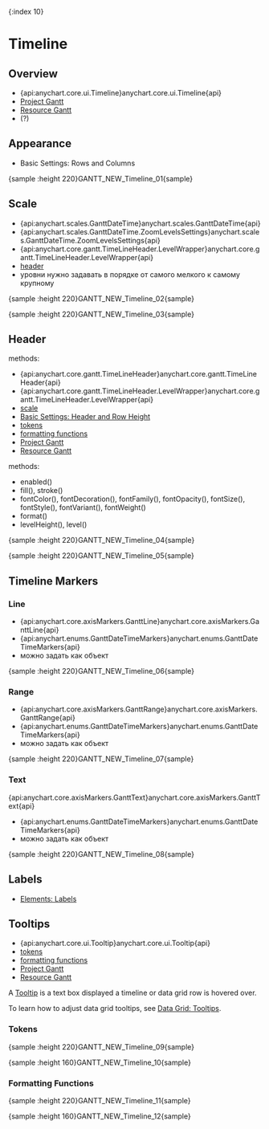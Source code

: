 {:index 10}
# Timeline

## Overview

* {api:anychart.core.ui.Timeline}anychart.core.ui.Timeline{api}
* [Project Gantt](Project_Chart)
* [Resource Gantt](Resource_Chart)
* (?)

## Appearance

* Basic Settings: Rows and Columns

{sample :height 220}GANTT\_NEW\_Timeline\_01{sample}

## Scale

* {api:anychart.scales.GanttDateTime}anychart.scales.GanttDateTime{api}
* {api:anychart.scales.GanttDateTime.ZoomLevelsSettings}anychart.scales.GanttDateTime.ZoomLevelsSettings{api}
* {api:anychart.core.gantt.TimeLineHeader.LevelWrapper}anychart.core.gantt.TimeLineHeader.LevelWrapper{api}
* [header](#header)
* уровни нужно задавать в порядке от самого мелкого к самому крупному

{sample :height 220}GANTT\_NEW\_Timeline\_02{sample}

{sample :height 220}GANTT\_NEW\_Timeline\_03{sample}

## Header

methods:

* {api:anychart.core.gantt.TimeLineHeader}anychart.core.gantt.TimeLineHeader{api}
* {api:anychart.core.gantt.TimeLineHeader.LevelWrapper}anychart.core.gantt.TimeLineHeader.LevelWrapper{api}
* [scale](#scale)
* [Basic Settings: Header and Row Height](Basic_Settings#header_and_row_height)
* [tokens](../../Common_Settings/Text_Formatters#string_tokens)
* [formatting functions](../Common_Settings/Text_Formatters#formatting_functions)
* [Project Gantt](Project_Chart)
* [Resource Gantt](Resource_Chart)

methods:

* enabled()
* fill(), stroke()
* fontColor(), fontDecoration(), fontFamily(), fontOpacity(), fontSize(), fontStyle(), fontVariant(), fontWeight()
* format()
* levelHeight(), level()

{sample :height 220}GANTT\_NEW\_Timeline\_04{sample}

{sample :height 220}GANTT\_NEW\_Timeline\_05{sample}

## Timeline Markers

### Line

* {api:anychart.core.axisMarkers.GanttLine}anychart.core.axisMarkers.GanttLine{api}
* {api:anychart.enums.GanttDateTimeMarkers}anychart.enums.GanttDateTimeMarkers{api}
* можно задать как объект

{sample :height 220}GANTT\_NEW\_Timeline\_06{sample}

### Range

* {api:anychart.core.axisMarkers.GanttRange}anychart.core.axisMarkers.GanttRange{api}
* {api:anychart.enums.GanttDateTimeMarkers}anychart.enums.GanttDateTimeMarkers{api}
* можно задать как объект

{sample :height 220}GANTT\_NEW\_Timeline\_07{sample}

### Text

{api:anychart.core.axisMarkers.GanttText}anychart.core.axisMarkers.GanttText{api}
* {api:anychart.enums.GanttDateTimeMarkers}anychart.enums.GanttDateTimeMarkers{api}
* можно задать как объект

{sample :height 220}GANTT\_NEW\_Timeline\_08{sample}

## Labels

* [Elements: Labels](Elements#labels)

## Tooltips

* {api:anychart.core.ui.Tooltip}anychart.core.ui.Tooltip{api}
* [tokens](../../Common_Settings/Text_Formatters#string_tokens)
* [formatting functions](../Common_Settings/Text_Formatters#formatting_functions)
* [Project Gantt](Project_Chart)
* [Resource Gantt](Resource_Chart)

A [Tooltip](../Common_Settings/Tooltip) is a text box displayed a timeline or data grid row is hovered over.

To learn how to adjust data grid tooltips, see [Data Grid: Tooltips](Data_Grid#tooltips).

### Tokens

{sample :height 220}GANTT\_NEW\_Timeline\_09{sample}

{sample :height 160}GANTT\_NEW\_Timeline\_10{sample}

### Formatting Functions

{sample :height 220}GANTT\_NEW\_Timeline\_11{sample}

{sample :height 160}GANTT\_NEW\_Timeline\_12{sample}